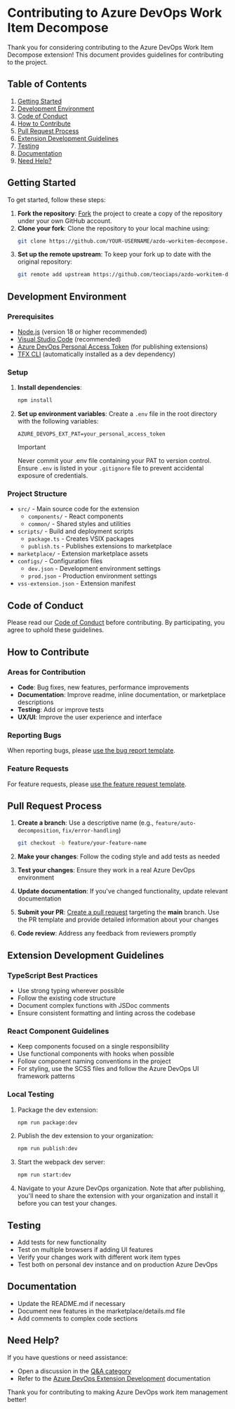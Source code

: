 # Contributing to Azure DevOps Work Item Decompose

Thank you for considering contributing to the Azure DevOps Work Item Decompose extension! This document provides guidelines for contributing to the project.

## Table of Contents

1. [Getting Started](#getting-started)
2. [Development Environment](#development-environment)
3. [Code of Conduct](#code-of-conduct)
4. [How to Contribute](#how-to-contribute)
5. [Pull Request Process](#pull-request-process)
6. [Extension Development Guidelines](#extension-development-guidelines)
7. [Testing](#testing)
8. [Documentation](#documentation)
9. [Need Help?](#need-help)

## Getting Started

To get started, follow these steps:

1. **Fork the repository**: [Fork](../../fork) the project to create a copy of the repository under your own GitHub account.
2. **Clone your fork**: Clone the repository to your local machine using:
   ```bash
   git clone https://github.com/YOUR-USERNAME/azdo-workitem-decompose.git
   ```
3. **Set up the remote upstream**: To keep your fork up to date with the original repository:
   ```bash
   git remote add upstream https://github.com/teociaps/azdo-workitem-decompose.git
   ```

## Development Environment

### Prerequisites

- [Node.js](https://nodejs.org/) (version 18 or higher recommended)
- [Visual Studio Code](https://code.visualstudio.com/) (recommended)
- [Azure DevOps Personal Access Token](https://docs.microsoft.com/en-us/azure/devops/organizations/accounts/use-personal-access-tokens-to-authenticate) (for publishing extensions)
- [TFX CLI](https://github.com/microsoft/tfs-cli) (automatically installed as a dev dependency)

### Setup

1. **Install dependencies**:

   ```bash
   npm install
   ```

2. **Set up environment variables**:
   Create a `.env` file in the root directory with the following variables:
   ```
   AZURE_DEVOPS_EXT_PAT=your_personal_access_token
   ```
   > [!IMPORTANT]
   > Never commit your .env file containing your PAT to version control. Ensure `.env` is listed in your `.gitignore` file to prevent accidental exposure of credentials.

### Project Structure

- `src/` - Main source code for the extension
  - `components/` - React components
  - `common/` - Shared styles and utilities
- `scripts/` - Build and deployment scripts
  - `package.ts` - Creates VSIX packages
  - `publish.ts` - Publishes extensions to marketplace
- `marketplace/` - Extension marketplace assets
- `configs/` - Configuration files
  - `dev.json` - Development environment settings
  - `prod.json` - Production environment settings
- `vss-extension.json` - Extension manifest

## Code of Conduct

Please read our [Code of Conduct](CODE_OF_CONDUCT.md) before contributing. By participating, you agree to uphold these guidelines.

## How to Contribute

### Areas for Contribution

- **Code**: Bug fixes, new features, performance improvements
- **Documentation**: Improve readme, inline documentation, or marketplace descriptions
- **Testing**: Add or improve tests
- **UX/UI**: Improve the user experience and interface

### Reporting Bugs

When reporting bugs, please [use the bug report template](https://github.com/teociaps/azdo-workitem-decompose/issues/new?template=bug_report.yml).

### Feature Requests

For feature requests, please [use the feature request template](https://github.com/teociaps/azdo-workitem-decompose/issues/new?template=feature_request.yml).

## Pull Request Process

1. **Create a branch**: Use a descriptive name (e.g., `feature/auto-decomposition`, `fix/error-handling`)

   ```bash
   git checkout -b feature/your-feature-name
   ```

2. **Make your changes**: Follow the coding style and add tests as needed

3. **Test your changes**: Ensure they work in a real Azure DevOps environment

4. **Update documentation**: If you've changed functionality, update relevant documentation

5. **Submit your PR**: [Create a pull request](https://github.com/teociaps/azdo-workitem-decompose/compare) targeting the **main** branch. Use the PR template and provide detailed information about your changes

6. **Code review**: Address any feedback from reviewers promptly

## Extension Development Guidelines

### TypeScript Best Practices

- Use strong typing wherever possible
- Follow the existing code structure
- Document complex functions with JSDoc comments
- Ensure consistent formatting and linting across the codebase

### React Component Guidelines

- Keep components focused on a single responsibility
- Use functional components with hooks when possible
- Follow component naming conventions in the project
- For styling, use the SCSS files and follow the Azure DevOps UI framework patterns

### Local Testing

1. Package the dev extension:
   ```bash
   npm run package:dev
   ```
2. Publish the dev extension to your organization:

   ```bash
   npm run publish:dev
   ```

3. Start the webpack dev server:
   ```bash
   npm run start:dev
   ```
4. Navigate to your Azure DevOps organization. Note that after publishing, you'll need to share the extension with your organization and install it before you can test your changes.

## Testing

- Add tests for new functionality
- Test on multiple browsers if adding UI features
- Verify your changes work with different work item types
- Test both on personal dev instance and on production Azure DevOps

## Documentation

- Update the README.md if necessary
- Document new features in the marketplace/details.md file
- Add comments to complex code sections

## Need Help?

If you have questions or need assistance:

- Open a discussion in the [Q&A category](https://github.com/teociaps/azdo-workitem-decompose/discussions/new?category=q-a)
- Refer to the [Azure DevOps Extension Development](https://developer.microsoft.com/azure-devops) documentation

Thank you for contributing to making Azure DevOps work item management better!
